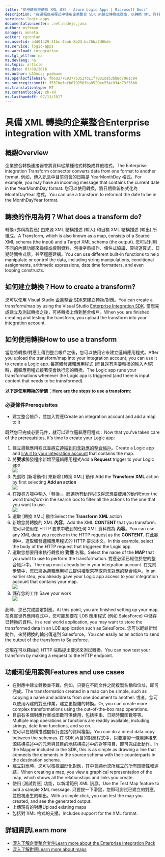 ```yaml
---
title: "使用轉換來轉換 XML 資料 - Azure Logic Apps | Microsoft Docs"
description: "在邏輯應用程式中使用企業整合 SDK 來建立轉換或對應，以轉換 XML 資料格式"
services: logic-apps
documentationcenter: .net,nodejs,java
author: msftman
manager: anneta
editor: cgronlun
ms.assetid: add01429-21bc-4bab-8b23-bc76ba7d0bde
ms.service: logic-apps
ms.workload: integration
ms.tgt_pltfrm: na
ms.devlang: na
ms.topic: article
ms.date: 07/08/2016
ms.author: LADocs; padmavc
ms.openlocfilehash: fb6027769377b3527b11f7831dab3bb8d7061c84
ms.sourcegitcommit: f537befafb079256fba0529ee554c034d73f36b0
ms.translationtype: MT
ms.contentlocale: zh-TW
ms.lasthandoff: 07/11/2017
---
```

# <a name="enterprise-integration-with-xml-transforms"></a><span data-ttu-id="6d528-103">具備 XML 轉換的企業整合</span><span class="sxs-lookup"><span data-stu-id="6d528-103">Enterprise integration with XML transforms</span></span>
## <a name="overview"></a><span data-ttu-id="6d528-104">概觀</span><span class="sxs-lookup"><span data-stu-id="6d528-104">Overview</span></span>
<span data-ttu-id="6d528-105">企業整合轉換連接器會將資料從某種格式轉換成其他格式。</span><span class="sxs-lookup"><span data-stu-id="6d528-105">The Enterprise integration Transform connector converts data from one format to another format.</span></span> <span data-ttu-id="6d528-106">例如，傳入訊息中目前包含的日期是 YearMonthDay 格式。</span><span class="sxs-lookup"><span data-stu-id="6d528-106">For example, you may have an incoming message that contains the current date in the YearMonthDay format.</span></span> <span data-ttu-id="6d528-107">您可以使用轉換，將日期重新格式化為 MonthDayYear 格式。</span><span class="sxs-lookup"><span data-stu-id="6d528-107">You can use a transform to reformat the date to be in the MonthDayYear format.</span></span>

## <a name="what-does-a-transform-do"></a><span data-ttu-id="6d528-108">轉換的作用為何？</span><span class="sxs-lookup"><span data-stu-id="6d528-108">What does a transform do?</span></span>
<span data-ttu-id="6d528-109">轉換 (亦稱為對應) 由來源 XML 結構描述 (輸入) 和目標 XML 結構描述 (輸出) 所組成。</span><span class="sxs-lookup"><span data-stu-id="6d528-109">A Transform, which is also known as a map, consists of a Source XML schema (the input) and a Target XML schema (the output).</span></span> <span data-ttu-id="6d528-110">您可以利用不同的內建功能來操控或控制資料，包括字串操作、條件式協議、算術運算式、日期時間格式器，甚至迴圈建構。</span><span class="sxs-lookup"><span data-stu-id="6d528-110">You can use different built-in functions to help manipulate or control the data, including string manipulations, conditional assignments, arithmetic expressions, date time formatters, and even looping constructs.</span></span>

## <a name="how-to-create-a-transform"></a><span data-ttu-id="6d528-111">如何建立轉換？</span><span class="sxs-lookup"><span data-stu-id="6d528-111">How to create a transform?</span></span>
<span data-ttu-id="6d528-112">您可以使用 Visual Studio [企業整合 SDK](https://aka.ms/vsmapsandschemas)來建立轉換/對應。</span><span class="sxs-lookup"><span data-stu-id="6d528-112">You can create a transform/map by using the Visual Studio [Enterprise Integration SDK](https://aka.ms/vsmapsandschemas).</span></span> <span data-ttu-id="6d528-113">當您完成建立及測試轉換之後，可將轉換上傳到整合帳戶。</span><span class="sxs-lookup"><span data-stu-id="6d528-113">When you are finished creating and testing the transform, you upload the transform into your integration account.</span></span> 

## <a name="how-to-use-a-transform"></a><span data-ttu-id="6d528-114">如何使用轉換</span><span class="sxs-lookup"><span data-stu-id="6d528-114">How to use a transform</span></span>
<span data-ttu-id="6d528-115">當您將轉換/對應上傳到整合帳戶之後，您可以使用它來建立邏輯應用程式。</span><span class="sxs-lookup"><span data-stu-id="6d528-115">After you upload the transform/map into your integration account, you can use it to create a Logic app.</span></span> <span data-ttu-id="6d528-116">每當觸發邏輯應用程式 (而且還有需要轉換的輸入內容) 時，邏輯應用程式接著便會執行您的轉換。</span><span class="sxs-lookup"><span data-stu-id="6d528-116">The Logic app runs your transformations whenever the Logic app is triggered (and there is input content that needs to be transformed).</span></span>

<span data-ttu-id="6d528-117">**以下是使用轉換的步驟**：</span><span class="sxs-lookup"><span data-stu-id="6d528-117">**Here are the steps to use a transform**:</span></span>

### <a name="prerequisites"></a><span data-ttu-id="6d528-118">必要條件</span><span class="sxs-lookup"><span data-stu-id="6d528-118">Prerequisites</span></span>

* <span data-ttu-id="6d528-119">建立整合帳戶，並加入對應</span><span class="sxs-lookup"><span data-stu-id="6d528-119">Create an integration account and add a map to it</span></span>  

<span data-ttu-id="6d528-120">既然您已完成必要元件，就可以建立邏輯應用程式：</span><span class="sxs-lookup"><span data-stu-id="6d528-120">Now that you've taken care of the prerequisites, it's time to create your Logic app:</span></span>  

1. <span data-ttu-id="6d528-121">建立邏輯應用程式並[將它連結到包含對應的整合帳戶](../logic-apps/logic-apps-enterprise-integration-accounts.md "了解如何將整合帳戶連結到邏輯應用程式")。</span><span class="sxs-lookup"><span data-stu-id="6d528-121">Create a Logic app and [link it to your integration account](../logic-apps/logic-apps-enterprise-integration-accounts.md "Learn to link an integration account to a Logic app") that contains the map.</span></span>
2. <span data-ttu-id="6d528-122">將**要求**觸發程序新增至邏輯應用程式</span><span class="sxs-lookup"><span data-stu-id="6d528-122">Add a **Request** trigger to your Logic app</span></span>  
   ![](./media/logic-apps-enterprise-integration-transforms/transform-1.png)    
3. <span data-ttu-id="6d528-123">先選取 [新增動作] 來新增 [轉換 XML] 動作 </span><span class="sxs-lookup"><span data-stu-id="6d528-123">Add the **Transform XML** action by first selecting **Add an action** </span></span>  
   ![](./media/logic-apps-enterprise-integration-transforms/transform-2.png)   
4. <span data-ttu-id="6d528-124">在搜尋方塊中輸入「轉換」，篩選所有動作以取得您想要使用的動作</span><span class="sxs-lookup"><span data-stu-id="6d528-124">Enter the word *transform* in the search box to filter all the actions to the one that you want to use</span></span>  
   ![](./media/logic-apps-enterprise-integration-transforms/transform-3.png)  
5. <span data-ttu-id="6d528-125">選取 [轉換 XML] 動作</span><span class="sxs-lookup"><span data-stu-id="6d528-125">Select the **Transform XML** action</span></span>   
6. <span data-ttu-id="6d528-126">新增您將轉換的 XML **內容**。</span><span class="sxs-lookup"><span data-stu-id="6d528-126">Add the XML **CONTENT** that you transform.</span></span> <span data-ttu-id="6d528-127">您可以使用在 HTTP 要求中收到的任何 XML 資料做為 **內容**。</span><span class="sxs-lookup"><span data-stu-id="6d528-127">You can use any XML data you receive in the HTTP request as the **CONTENT**.</span></span> <span data-ttu-id="6d528-128">在此範例中，選取觸發邏輯應用程式的 HTTP 要求本文。</span><span class="sxs-lookup"><span data-stu-id="6d528-128">In this example, select the body of the HTTP request that triggered the Logic app.</span></span>
7. <span data-ttu-id="6d528-129">選取您想要用來執行轉換的 **對應** 名稱。</span><span class="sxs-lookup"><span data-stu-id="6d528-129">Select the name of the **MAP** that you want to use to perform the transformation.</span></span> <span data-ttu-id="6d528-130">對應必須已經位於您的整合帳戶中。</span><span class="sxs-lookup"><span data-stu-id="6d528-130">The map must already be in your integration account.</span></span> <span data-ttu-id="6d528-131">在先前步驟中，您已經為邏輯應用程式提供權限來存取包含對應的整合帳戶。</span><span class="sxs-lookup"><span data-stu-id="6d528-131">In an earlier step, you already gave your Logic app access to your integration account that contains your map.</span></span>      
   ![](./media/logic-apps-enterprise-integration-transforms/transform-4.png) 
8. <span data-ttu-id="6d528-132">儲存您的工作 </span><span class="sxs-lookup"><span data-stu-id="6d528-132">Save your work</span></span>  
    ![](./media/logic-apps-enterprise-integration-transforms/transform-5.png) 

<span data-ttu-id="6d528-133">此時，您已完成設定對應。</span><span class="sxs-lookup"><span data-stu-id="6d528-133">At this point, you are finished setting up your map.</span></span> <span data-ttu-id="6d528-134">在真實世界應用程式中，您可能想要在 LOB 應用程式 (例如 SalesForce) 中儲存已轉換的資料。</span><span class="sxs-lookup"><span data-stu-id="6d528-134">In a real world application, you may want to store the transformed data in an LOB application such as SalesForce.</span></span> <span data-ttu-id="6d528-135">您可以輕鬆新增動作，來將轉換的輸出傳送到 Salesforce。</span><span class="sxs-lookup"><span data-stu-id="6d528-135">You can easily as an action to send the output of the transform to Salesforce.</span></span> 

<span data-ttu-id="6d528-136">您現在可以藉由向 HTTP 端點提出要求來測試轉換。</span><span class="sxs-lookup"><span data-stu-id="6d528-136">You can now test your transform by making a request to the HTTP endpoint.</span></span>  

## <a name="features-and-use-cases"></a><span data-ttu-id="6d528-137">功能和使用案例</span><span class="sxs-lookup"><span data-stu-id="6d528-137">Features and use cases</span></span>
* <span data-ttu-id="6d528-138">在對應中建立轉換並不難，例如，只要在不同文件之間複製名稱和位址，即可完成。</span><span class="sxs-lookup"><span data-stu-id="6d528-138">The transformation created in a map can be simple, such as copying a name and address from one document to another.</span></span> <span data-ttu-id="6d528-139">或者，您可以使用內建的對應作業，建立更複雜的轉換。</span><span class="sxs-lookup"><span data-stu-id="6d528-139">Or, you can create more complex transformations using the out-of-the-box map operations.</span></span>  
* <span data-ttu-id="6d528-140">目前有多個對應作業或函數可供使用，包括字串、日期時間函數等等。</span><span class="sxs-lookup"><span data-stu-id="6d528-140">Multiple map operations or functions are readily available, including strings, date time functions, and so on.</span></span>  
* <span data-ttu-id="6d528-141">您可以在結構描述間執行直接的資料複製。</span><span class="sxs-lookup"><span data-stu-id="6d528-141">You can do a direct data copy between the schemas.</span></span> <span data-ttu-id="6d528-142">在 SDK 內含的對應程式中，只要繪製一條線連接來源結構描述中的元素與其目的地結構描述中的對等項目，即可完成此動作。</span><span class="sxs-lookup"><span data-stu-id="6d528-142">In the Mapper included in the SDK, this is as simple as drawing a line that connects the elements in the source schema with their counterparts in the destination schema.</span></span>  
* <span data-ttu-id="6d528-143">建立對應時，您可以檢視圖形化對應，其中會顯示您所建立的所有關聯性和連結。</span><span class="sxs-lookup"><span data-stu-id="6d528-143">When creating a map, you view a graphical representation of the map, which shows all the relationships and links you create.</span></span>
* <span data-ttu-id="6d528-144">使用 [測試對應] 功能，以新增範例 XML 訊息。</span><span class="sxs-lookup"><span data-stu-id="6d528-144">Use the Test Map feature to add a sample XML message.</span></span> <span data-ttu-id="6d528-145">只要按一下滑鼠，您即可測試已建立的對應，並檢視產生的輸出。</span><span class="sxs-lookup"><span data-stu-id="6d528-145">With a simple click, you can test the map you created, and see the generated output.</span></span>  
* <span data-ttu-id="6d528-146">上傳現有的對應</span><span class="sxs-lookup"><span data-stu-id="6d528-146">Upload existing maps</span></span>  
* <span data-ttu-id="6d528-147">包括對 XML 格式的支援。</span><span class="sxs-lookup"><span data-stu-id="6d528-147">Includes support for the XML format.</span></span>

## <a name="learn-more"></a><span data-ttu-id="6d528-148">詳細資訊</span><span class="sxs-lookup"><span data-stu-id="6d528-148">Learn more</span></span>
* [<span data-ttu-id="6d528-149">深入了解企業整合套件</span><span class="sxs-lookup"><span data-stu-id="6d528-149">Learn more about the Enterprise Integration Pack</span></span>](../logic-apps/logic-apps-enterprise-integration-overview.md "了解企業整合套件")  
* [<span data-ttu-id="6d528-150">深入了解對應</span><span class="sxs-lookup"><span data-stu-id="6d528-150">Learn more about maps</span></span>](../logic-apps/logic-apps-enterprise-integration-maps.md "了解企業整合對應")  

